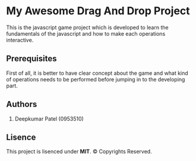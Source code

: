 # My Awesome Drag And Drop Project

This is the javascript game project which is developed to learn the fundamentals of the javascript and how to make each operations interactive.

## Prerequisites

First of all, it is better to have clear concept about the game and what kind of operations needs to be performed before jumping in to the developing part.

## Authors

1. Deepkumar Patel (0953510)

## Lisence 

This project is lisenced under **MIT**.
© Copyrights Reserved.